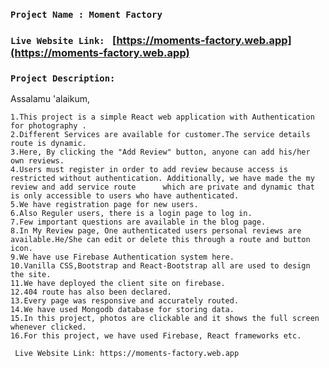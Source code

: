 ### `Project Name : Moment Factory`

### `Live Website Link: ` [https://moments-factory.web.app](https://moments-factory.web.app)
### `Project Description: `

Assalamu 'alaikum,

    1.This project is a simple React web application with Authentication for photography . 
    2.Different Services are available for customer.The service details route is dynamic.
    3.Here, By clicking the "Add Review" button, anyone can add his/her own reviews.
    4.Users must register in order to add review because access is restricted without authentication. Additionally, we have made the my review and add service route      which are private and dynamic that is only accessible to users who have authenticated.
    5.We have registration page for new users.
    6.Also Reguler users, there is a login page to log in.
    7.Few important questions are available in the blog page.
    8.In My Review page, One authenticated users personal reviews are available.He/She can edit or delete this through a route and button icon.
    9.We have use Firebase Authentication system here.
    10.Vanilla CSS,Bootstrap and React-Bootstrap all are used to design the site.
    11.We have deployed the client site on firebase.
    12.404 route has also been declared. 
    13.Every page was responsive and accurately routed.
    14.We have used Mongodb database for storing data.
    15.In this project, photos are clickable and it shows the full screen whenever clicked.
    16.For this project, we have used Firebase, React frameworks etc.

     Live Website Link: https://moments-factory.web.app



  
